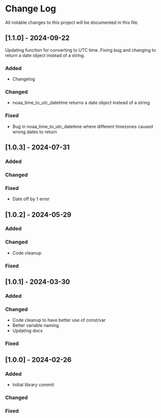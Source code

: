 
# Change Log
All notable changes to this project will be documented in this file.

## [1.1.0] - 2024-09-22

Updating function for converting to UTC time. Fixing bug and changing to return a date object instead of a string.

### Added

- Changelog

### Changed

- noaa_time_to_utc_datetime returns a date object instead of a string

### Fixed

- Bug in noaa_time_to_utc_datetime where different timezones caused wrong dates to return

## [1.0.3] - 2024-07-31

### Added

### Changed

### Fixed

- Date off by 1 error

## [1.0.2] - 2024-05-29

### Added

### Changed

- Code cleanup

### Fixed

## [1.0.1] - 2024-03-30

### Added

### Changed

- Code cleanup to have better use of const/var
- Better variable naming
- Updating docs

### Fixed

## [1.0.0] - 2024-02-26

### Added

- Initial library commit

### Changed


### Fixed